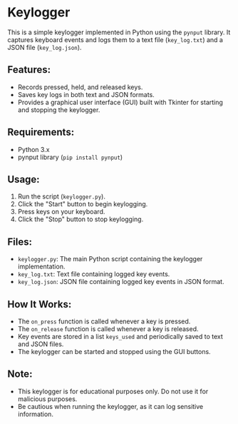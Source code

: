 # Keylogger

This is a simple keylogger implemented in Python using the `pynput` library. It captures keyboard events and logs them to a text file (`key_log.txt`) and a JSON file (`key_log.json`).

## Features:
- Records pressed, held, and released keys.
- Saves key logs in both text and JSON formats.
- Provides a graphical user interface (GUI) built with Tkinter for starting and stopping the keylogger.

## Requirements:
- Python 3.x
- pynput library (`pip install pynput`)

## Usage:
1. Run the script (`keylogger.py`).
2. Click the "Start" button to begin keylogging.
3. Press keys on your keyboard.
4. Click the "Stop" button to stop keylogging.

## Files:
- `keylogger.py`: The main Python script containing the keylogger implementation.
- `key_log.txt`: Text file containing logged key events.
- `key_log.json`: JSON file containing logged key events in JSON format.

## How It Works:
- The `on_press` function is called whenever a key is pressed.
- The `on_release` function is called whenever a key is released.
- Key events are stored in a list `keys_used` and periodically saved to text and JSON files.
- The keylogger can be started and stopped using the GUI buttons.

## Note:
- This keylogger is for educational purposes only. Do not use it for malicious purposes.
- Be cautious when running the keylogger, as it can log sensitive information.
